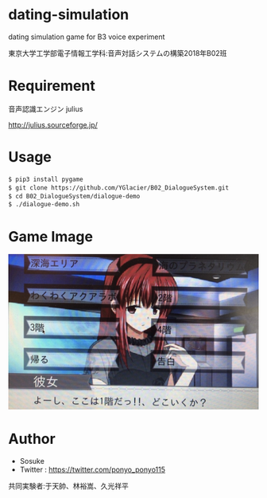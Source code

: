 # dating-simulation
dating simulation game for B3 voice experiment

東京大学工学部電子情報工学科:音声対話システムの構築2018年B02班

# Requirement
音声認識エンジン julius

http://julius.sourceforge.jp/


# Usage
```bash
$ pip3 install pygame
$ git clone https://github.com/YGlacier/B02_DialogueSystem.git
$ cd B02_DialogueSystem/dialogue-demo
$ ./dialogue-demo.sh
```

# Game Image

![ゲーム画面](https://github.com/Sosuke115/dating-simulation/blob/master/demo.png "サンプル")

# Author

* Sosuke
* Twitter : https://twitter.com/ponyo_ponyo115


共同実験者:于天帥、林裕嵩、久光祥平

